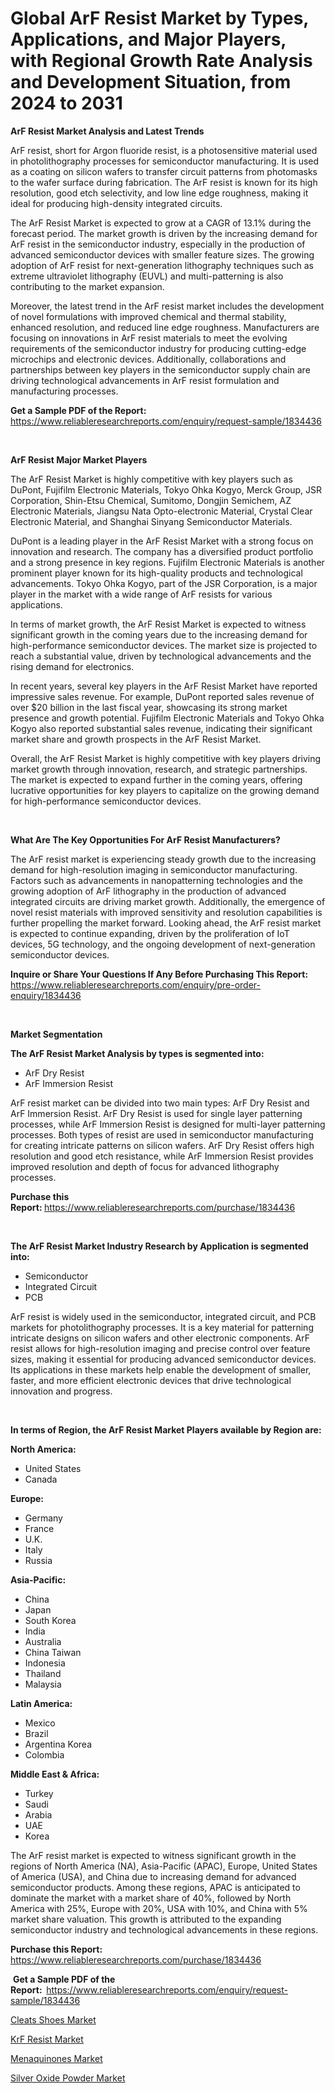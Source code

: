 <p><h1>Global ArF Resist Market by Types, Applications, and Major Players, with Regional Growth Rate Analysis and Development Situation, from 2024 to 2031</h1></p><p><strong>ArF Resist Market Analysis and Latest Trends</strong></p>
<p><p>ArF resist, short for Argon fluoride resist, is a photosensitive material used in photolithography processes for semiconductor manufacturing. It is used as a coating on silicon wafers to transfer circuit patterns from photomasks to the wafer surface during fabrication. The ArF resist is known for its high resolution, good etch selectivity, and low line edge roughness, making it ideal for producing high-density integrated circuits.</p><p>The ArF Resist Market is expected to grow at a CAGR of 13.1% during the forecast period. The market growth is driven by the increasing demand for ArF resist in the semiconductor industry, especially in the production of advanced semiconductor devices with smaller feature sizes. The growing adoption of ArF resist for next-generation lithography techniques such as extreme ultraviolet lithography (EUVL) and multi-patterning is also contributing to the market expansion.</p><p>Moreover, the latest trend in the ArF resist market includes the development of novel formulations with improved chemical and thermal stability, enhanced resolution, and reduced line edge roughness. Manufacturers are focusing on innovations in ArF resist materials to meet the evolving requirements of the semiconductor industry for producing cutting-edge microchips and electronic devices. Additionally, collaborations and partnerships between key players in the semiconductor supply chain are driving technological advancements in ArF resist formulation and manufacturing processes.</p></p>
<p><strong>Get a Sample PDF of the Report:&nbsp;</strong> <a href="https://www.reliableresearchreports.com/enquiry/request-sample/1834436">https://www.reliableresearchreports.com/enquiry/request-sample/1834436</a></p>
<p>&nbsp;</p>
<p><strong>ArF Resist Major Market Players</strong></p>
<p><p>The ArF Resist Market is highly competitive with key players such as DuPont, Fujifilm Electronic Materials, Tokyo Ohka Kogyo, Merck Group, JSR Corporation, Shin-Etsu Chemical, Sumitomo, Dongjin Semichem, AZ Electronic Materials, Jiangsu Nata Opto-electronic Material, Crystal Clear Electronic Material, and Shanghai Sinyang Semiconductor Materials.</p><p>DuPont is a leading player in the ArF Resist Market with a strong focus on innovation and research. The company has a diversified product portfolio and a strong presence in key regions. Fujifilm Electronic Materials is another prominent player known for its high-quality products and technological advancements. Tokyo Ohka Kogyo, part of the JSR Corporation, is a major player in the market with a wide range of ArF resists for various applications.</p><p>In terms of market growth, the ArF Resist Market is expected to witness significant growth in the coming years due to the increasing demand for high-performance semiconductor devices. The market size is projected to reach a substantial value, driven by technological advancements and the rising demand for electronics.</p><p>In recent years, several key players in the ArF Resist Market have reported impressive sales revenue. For example, DuPont reported sales revenue of over $20 billion in the last fiscal year, showcasing its strong market presence and growth potential. Fujifilm Electronic Materials and Tokyo Ohka Kogyo also reported substantial sales revenue, indicating their significant market share and growth prospects in the ArF Resist Market.</p><p>Overall, the ArF Resist Market is highly competitive with key players driving market growth through innovation, research, and strategic partnerships. The market is expected to expand further in the coming years, offering lucrative opportunities for key players to capitalize on the growing demand for high-performance semiconductor devices.</p></p>
<p>&nbsp;</p>
<p><strong>What Are The Key Opportunities For ArF Resist Manufacturers?</strong></p>
<p><p>The ArF resist market is experiencing steady growth due to the increasing demand for high-resolution imaging in semiconductor manufacturing. Factors such as advancements in nanopatterning technologies and the growing adoption of ArF lithography in the production of advanced integrated circuits are driving market growth. Additionally, the emergence of novel resist materials with improved sensitivity and resolution capabilities is further propelling the market forward. Looking ahead, the ArF resist market is expected to continue expanding, driven by the proliferation of IoT devices, 5G technology, and the ongoing development of next-generation semiconductor devices.</p></p>
<p><strong>Inquire or Share Your Questions If Any Before Purchasing This Report:</strong> <a href="https://www.reliableresearchreports.com/enquiry/pre-order-enquiry/1834436">https://www.reliableresearchreports.com/enquiry/pre-order-enquiry/1834436</a></p>
<p>&nbsp;</p>
<p><strong>Market Segmentation</strong></p>
<p><strong>The ArF Resist Market Analysis by types is segmented into:</strong></p>
<p><ul><li>ArF Dry Resist</li><li>ArF Immersion Resist</li></ul></p>
<p><p>ArF resist market can be divided into two main types: ArF Dry Resist and ArF Immersion Resist. ArF Dry Resist is used for single layer patterning processes, while ArF Immersion Resist is designed for multi-layer patterning processes. Both types of resist are used in semiconductor manufacturing for creating intricate patterns on silicon wafers. ArF Dry Resist offers high resolution and good etch resistance, while ArF Immersion Resist provides improved resolution and depth of focus for advanced lithography processes.</p></p>
<p><strong>Purchase this Report:&nbsp;</strong><a href="https://www.reliableresearchreports.com/purchase/1834436">https://www.reliableresearchreports.com/purchase/1834436</a></p>
<p>&nbsp;</p>
<p><strong>The ArF Resist Market Industry Research by Application is segmented into:</strong></p>
<p><ul><li>Semiconductor</li><li>Integrated Circuit</li><li>PCB</li></ul></p>
<p><p>ArF resist is widely used in the semiconductor, integrated circuit, and PCB markets for photolithography processes. It is a key material for patterning intricate designs on silicon wafers and other electronic components. ArF resist allows for high-resolution imaging and precise control over feature sizes, making it essential for producing advanced semiconductor devices. Its applications in these markets help enable the development of smaller, faster, and more efficient electronic devices that drive technological innovation and progress.</p></p>
<p>&nbsp;</p>
<p><strong>In terms of Region, the ArF Resist Market Players available by Region are:</strong></p>
<p>
    <p> <strong> North America: </strong>
        <ul>
            <li>United States</li>
            <li>Canada</li>
        </ul>
        </p> 
    <p> <strong> Europe: </strong>
        <ul>
            <li>Germany</li>
            <li>France</li>
            <li>U.K.</li>
            <li>Italy</li>
            <li>Russia</li>
        </ul>
        </p> 
    <p> <strong> Asia-Pacific: </strong>
        <ul>
            <li>China</li>
            <li>Japan</li>
            <li>South Korea</li>
            <li>India</li>
            <li>Australia</li>
            <li>China Taiwan</li>
            <li>Indonesia</li>
            <li>Thailand</li>
            <li>Malaysia</li>
        </ul>
        </p> 
    <p> <strong> Latin America: </strong>
        <ul>
            <li>Mexico</li>
            <li>Brazil</li>
            <li>Argentina Korea</li>
            <li>Colombia</li>
        </ul>
        </p> 
    <p> <strong> Middle East & Africa: </strong>
        <ul>
            <li>Turkey</li>
            <li>Saudi</li>
            <li>Arabia</li>
            <li>UAE</li>
            <li>Korea</li>
        </ul>
    </p>
    </p>
<p><p>The ArF resist market is expected to witness significant growth in the regions of North America (NA), Asia-Pacific (APAC), Europe, United States of America (USA), and China due to increasing demand for advanced semiconductor products. Among these regions, APAC is anticipated to dominate the market with a market share of 40%, followed by North America with 25%, Europe with 20%, USA with 10%, and China with 5% market share valuation. This growth is attributed to the expanding semiconductor industry and technological advancements in these regions.</p></p>
<p><strong>Purchase this Report: </strong><a href="https://www.reliableresearchreports.com/purchase/1834436">https://www.reliableresearchreports.com/purchase/1834436</a></p>
<p>&nbsp;<strong>Get a Sample PDF of the Report:&nbsp;&nbsp;</strong><a href="https://www.reliableresearchreports.com/enquiry/request-sample/1834436">https://www.reliableresearchreports.com/enquiry/request-sample/1834436</a></p>
<p><strong></strong></p>
<p><p><a href="https://issuu.com/reportprime-2/docs/cleats-shoes-market-size-2030.pptx">Cleats Shoes Market</a></p><p><a href="https://github.com/okotobwrhuteie/Market-Research-Report-List-1/blob/main/krf-resist-market.md">KrF Resist Market</a></p><p><a href="https://issuu.com/reportprime-2/docs/menaquinones-market-size-2030.pptx">Menaquinones Market</a></p><p><a href="https://github.com/myacatherineblakecaczo9vcsw/Market-Research-Report-List-1/blob/main/silver-oxide-powder-market.md">Silver Oxide Powder Market</a></p></p>